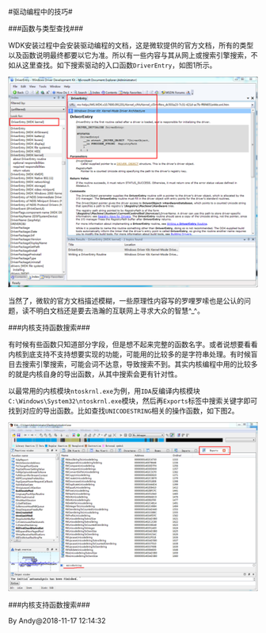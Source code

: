 #驱动编程中的技巧#

###函数与类型查找###

WDK安装过程中会安装驱动编程的文档，这是微软提供的官方文档，所有的类型以及函数说明最终都要以它为准。所以有一些内容与其从网上或搜索引擎搜索，不如从这里查找。如下搜索驱动的入口函数`DriverEntry`，如图1所示。

![图1.使用WDK文档](2018-11-17-Driver-Develop-Skills-Find-Help-From-WDM-Doc.jpg)

当然了，微软的官方文档描述模糊，一些原理性内容写的罗哩罗嗦也是公认的问题，读不明白文档还是要去浩瀚的互联网上寻求大众的智慧^_^。

###内核支持函数搜索###

有时候有些函数只知道部分字段，但是想不起来完整的函数名字。或者说想要看看内核到底支持不支持想要实现的功能，可能用的比较多的是字符串处理。有时候盲目去搜索引擎搜索，可能会词不达意，导致搜索不到。其实内核编程中用的比较多的就是内核自身的导出函数，从其中搜索会更有针对性。

以最常用的内核模块`ntoskrnl.exe`为例，用`IDA`反编译内核模块`C:\Windows\System32\ntoskrnl.exe`模块，然后再`Exports`标签中搜索关键字即可找到对应的导出函数。比如查找`UNICODESTRING`相关的操作函数，如下图2。

![图2.搜索导出函数](2018-11-17-Driver-Develop-Skills-IDA-Find-Export-Functions.jpg)

###内核支持函数搜索###

By Andy@2018-11-17 12:14:32